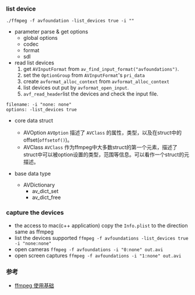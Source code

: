 ### list device 
```
./ffmpeg -f avfoundation -list_devices true -i ""
```
- parameter parse & get options
  - global options
  - codec
  - format
  - sdl
- read list devices
  1. get `AVInputFormat` from `av_find_input_format("avfoundations")`.
  2. set the `OptionGroup` from `AVInputFormat`'s `pri_data`
  3. create `avformat_alloc_context` from `avformat_alloc_context` 
  4. list devices out put by `avformat_open_input`.
  5. `avf_read_header`list the devices and check the input file.
```
filename: -i "none: none"
options: -list_devices true
```
- core data struct
  - AVOption
  `AVOption` 描述了 `AVClass` 的属性，类型，以及在struct中的offset(`offsetof()`)。
  - AVClass
  `AVClass` 作为ffmpeg中大多数struct的第一个元素，描述了struct中可以被option设置的类型，范围等信息。可以看作一个struct的元描述。
  
- base data type
  - AVDictionary
    - av_dict_set 
    - av_dict_free
    
  
### capture the devices
  - the access to mac(c++ application)
  copy the `Info.plist` to the direction same as ffmpeg
  - list the devices supported
  `ffmpeg -f avfoundations -list_devices true -i "none:none"`
  - open cameras
  `ffmpeg -f avfoundations -i "0:none" out.avi`
  - open screen captures
  `ffmpeg -f avfoundations -i "1:none" out.avi`


### 参考
- [ffmpeg 使用基础](https://www.cnblogs.com/leisure_chn/p/10297002.html)
